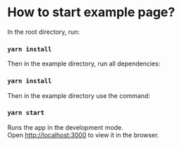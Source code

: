 # How to start example page?

In the root directory, run:

### `yarn install`

Then in the example directory, run all dependencies:

### `yarn install`

Then in the example directory use the command:

### `yarn start`

Runs the app in the development mode.\
Open [http://localhost:3000](http://localhost:3000) to view it in the browser.
